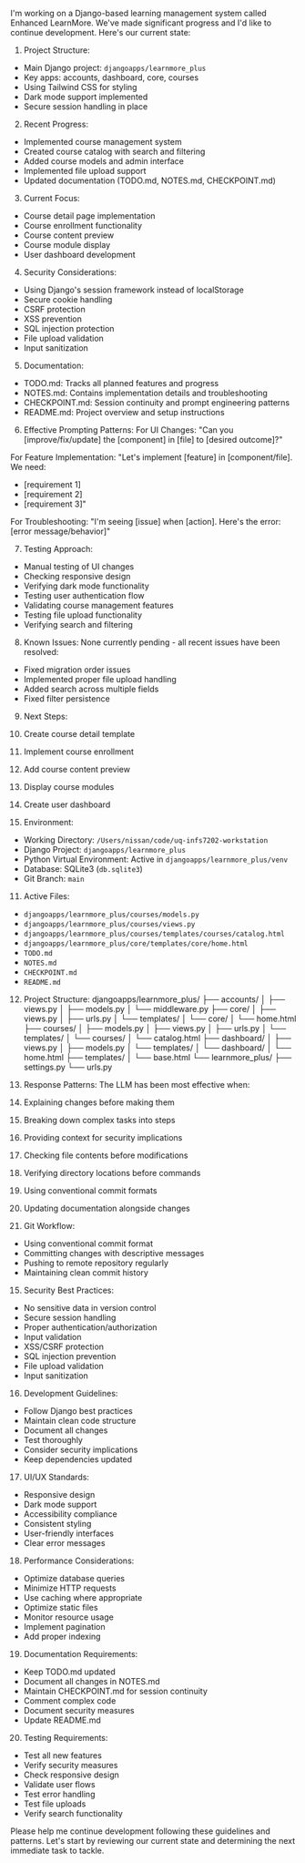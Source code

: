 I'm working on a Django-based learning management system called Enhanced LearnMore. We've made significant progress and I'd like to continue development. Here's our current state:

1. Project Structure:
- Main Django project: `djangoapps/learnmore_plus`
- Key apps: accounts, dashboard, core, courses
- Using Tailwind CSS for styling
- Dark mode support implemented
- Secure session handling in place

2. Recent Progress:
- Implemented course management system
- Created course catalog with search and filtering
- Added course models and admin interface
- Implemented file upload support
- Updated documentation (TODO.md, NOTES.md, CHECKPOINT.md)

3. Current Focus:
- Course detail page implementation
- Course enrollment functionality
- Course content preview
- Course module display
- User dashboard development

4. Security Considerations:
- Using Django's session framework instead of localStorage
- Secure cookie handling
- CSRF protection
- XSS prevention
- SQL injection protection
- File upload validation
- Input sanitization

5. Documentation:
- TODO.md: Tracks all planned features and progress
- NOTES.md: Contains implementation details and troubleshooting
- CHECKPOINT.md: Session continuity and prompt engineering patterns
- README.md: Project overview and setup instructions

6. Effective Prompting Patterns:
For UI Changes:
"Can you [improve/fix/update] the [component] in [file] to [desired outcome]?"

For Feature Implementation:
"Let's implement [feature] in [component/file]. We need:
- [requirement 1]
- [requirement 2]
- [requirement 3]"

For Troubleshooting:
"I'm seeing [issue] when [action]. Here's the error:
[error message/behavior]"

7. Testing Approach:
- Manual testing of UI changes
- Checking responsive design
- Verifying dark mode functionality
- Testing user authentication flow
- Validating course management features
- Testing file upload functionality
- Verifying search and filtering

8. Known Issues:
None currently pending - all recent issues have been resolved:
- Fixed migration order issues
- Implemented proper file upload handling
- Added search across multiple fields
- Fixed filter persistence

9. Next Steps:
1. Create course detail template
2. Implement course enrollment
3. Add course content preview
4. Display course modules
5. Create user dashboard

10. Environment:
- Working Directory: `/Users/nissan/code/uq-infs7202-workstation`
- Django Project: `djangoapps/learnmore_plus`
- Python Virtual Environment: Active in `djangoapps/learnmore_plus/venv`
- Database: SQLite3 (`db.sqlite3`)
- Git Branch: `main`

11. Active Files:
- `djangoapps/learnmore_plus/courses/models.py`
- `djangoapps/learnmore_plus/courses/views.py`
- `djangoapps/learnmore_plus/courses/templates/courses/catalog.html`
- `djangoapps/learnmore_plus/core/templates/core/home.html`
- `TODO.md`
- `NOTES.md`
- `CHECKPOINT.md`
- `README.md`

12. Project Structure:
djangoapps/learnmore_plus/
├── accounts/
│ ├── views.py
│ ├── models.py
│ └── middleware.py
├── core/
│ ├── views.py
│ ├── urls.py
│ └── templates/
│     └── core/
│         └── home.html
├── courses/
│ ├── models.py
│ ├── views.py
│ ├── urls.py
│ └── templates/
│     └── courses/
│         └── catalog.html
├── dashboard/
│ ├── views.py
│ ├── models.py
│ └── templates/
│     └── dashboard/
│         └── home.html
├── templates/
│ └── base.html
└── learnmore_plus/
    ├── settings.py
    └── urls.py

13. Response Patterns:
The LLM has been most effective when:
1. Explaining changes before making them
2. Breaking down complex tasks into steps
3. Providing context for security implications
4. Checking file contents before modifications
5. Verifying directory locations before commands
6. Using conventional commit formats
7. Updating documentation alongside changes

14. Git Workflow:
- Using conventional commit format
- Committing changes with descriptive messages
- Pushing to remote repository regularly
- Maintaining clean commit history

15. Security Best Practices:
- No sensitive data in version control
- Secure session handling
- Proper authentication/authorization
- Input validation
- XSS/CSRF protection
- SQL injection prevention
- File upload validation
- Input sanitization

16. Development Guidelines:
- Follow Django best practices
- Maintain clean code structure
- Document all changes
- Test thoroughly
- Consider security implications
- Keep dependencies updated

17. UI/UX Standards:
- Responsive design
- Dark mode support
- Accessibility compliance
- Consistent styling
- User-friendly interfaces
- Clear error messages

18. Performance Considerations:
- Optimize database queries
- Minimize HTTP requests
- Use caching where appropriate
- Optimize static files
- Monitor resource usage
- Implement pagination
- Add proper indexing

19. Documentation Requirements:
- Keep TODO.md updated
- Document all changes in NOTES.md
- Maintain CHECKPOINT.md for session continuity
- Comment complex code
- Document security measures
- Update README.md

20. Testing Requirements:
- Test all new features
- Verify security measures
- Check responsive design
- Validate user flows
- Test error handling
- Test file uploads
- Verify search functionality

Please help me continue development following these guidelines and patterns. Let's start by reviewing our current state and determining the next immediate task to tackle.
